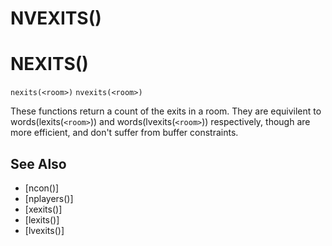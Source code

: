 # NVEXITS()
# NEXITS()
`nexits(<room>)`
`nvexits(<room>)`

  These functions return a count of the exits in a room. They are equivilent to words(lexits(`<room>`)) and words(lvexits(`<room>`)) respectively, though are more efficient, and don't suffer from buffer constraints.


## See Also
- [ncon()]
- [nplayers()]
- [xexits()]
- [lexits()]
- [lvexits()]


